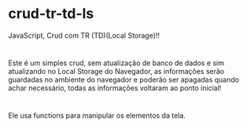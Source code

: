 # crud-tr-td-ls
JavaScript, Crud com TR (TD)(Local Storage)!!
#
Este é um simples crud, sem atualização de banco de dados e sim atualizando no Local Storage do Navegador, as informações serão guardadas no ambiente do navegador e poderão ser apagadas quando achar necessário, todas as informações voltaram ao ponto inicial!
#
Ele usa functions para manipular os elementos da tela.
